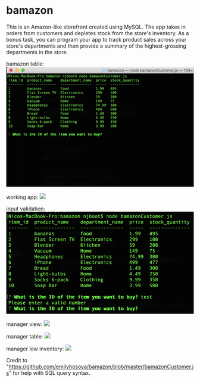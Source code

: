 # bamazon

This is an Amazon-like storefront created using MySQL. The app takes in orders from customers and depletes stock from the store's inventory. As a bonus task, you can program your app to track product sales across your store's departments and then provide a summary of the highest-grossing departments in the store.

bamazon table:
![](./screenshots/bamazon_table.png)

working app:
![](.screenshots/bamazon_workingApp.png)

input validation:
![](./bamazon_inputValidiation.png)

manager view:
![](./bamazon_managerView)

manager table:
![](./bamazon_ManagerTable)

manager low inventory:
![](./bamazon_manager_lowInv)

Credit to "https://github.com/emilyhosoya/bamazon/blob/master/bamazonCustomer.js" for help with SQL query syntax.